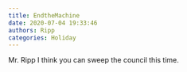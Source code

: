 ```yaml
---
title: EndtheMachine
date: 2020-07-04 19:33:46
authors: Ripp
categories: Holiday
---
```


 Mr. Ripp I think you can sweep the council this time.